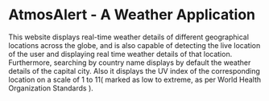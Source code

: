 # AtmosAlert - A Weather Application

This website displays real-time weather details of different geographical locations across the globe, and is also capable of detecting the live location of the user and displaying real time weather details of that location.
Furthermore, searching by country name displays by default the weather details of the capital city.
Also it displays the UV index of the corresponding location on a scale of 1 to 11( marked as low to extreme, as per World Health Organization Standards ).
